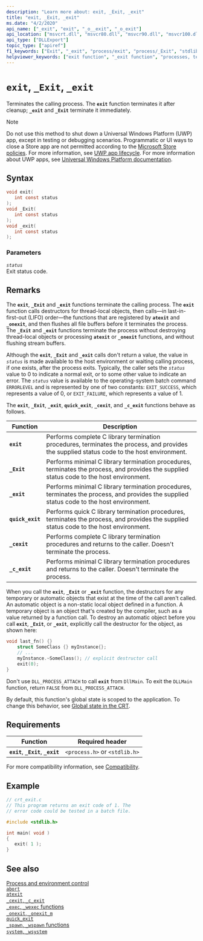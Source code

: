 ```yaml
---
description: "Learn more about: exit, _Exit, _exit"
title: "exit, _Exit, _exit"
ms.date: "4/2/2020"
api_name: ["_exit", "exit", "_o__exit", "_o_exit"]
api_location: ["msvcrt.dll", "msvcr80.dll", "msvcr90.dll", "msvcr100.dll", "msvcr100_clr0400.dll", "msvcr110.dll", "msvcr110_clr0400.dll", "msvcr120.dll", "msvcr120_clr0400.dll", "ucrtbase.dll", "api-ms-win-crt-runtime-l1-1-0.dll", "api-ms-win-crt-private-l1-1-0.dll"]
api_type: ["DLLExport"]
topic_type: ["apiref"]
f1_keywords: ["Exit", "_exit", "process/exit", "process/_Exit", "stdlib/exit", "stdlib/_Exit"]
helpviewer_keywords: ["exit function", "_exit function", "processes, terminating", "function calls, terminating", "process termination, calling"]
---
```

# `exit`, `_Exit`, `_exit`

Terminates the calling process. The **`exit`** function terminates it after cleanup; **`_exit`** and **`_Exit`** terminate it immediately.

> [!NOTE]
> Do not use this method to shut down a Universal Windows Platform (UWP) app, except in testing or debugging scenarios. Programmatic or UI ways to close a Store app are not permitted according to the [Microsoft Store policies](/legal/windows/agreements/store-policies). For more information, see [UWP app lifecycle](/windows/uwp/launch-resume/app-lifecycle). For more information about UWP apps, see [Universal Windows Platform documentation](https://developer.microsoft.com/windows/apps).

## Syntax

```C
void exit(
   int const status
);
void _Exit(
   int const status
);
void _exit(
   int const status
);
```

### Parameters

*`status`*\
Exit status code.

## Remarks

The **`exit`**, **`_Exit`** and **`_exit`** functions terminate the calling process. The **`exit`** function calls destructors for thread-local objects, then calls—in last-in-first-out (LIFO) order—the functions that are registered by **`atexit`** and **`_onexit`**, and then flushes all file buffers before it terminates the process. The **`_Exit`** and **`_exit`** functions terminate the process without destroying thread-local objects or processing **`atexit`** or **`_onexit`** functions, and without flushing stream buffers.

Although the **`exit`**, **`_Exit`** and **`_exit`** calls don't return a value, the value in *`status`* is made available to the host environment or waiting calling process, if one exists, after the process exits. Typically, the caller sets the *`status`* value to 0 to indicate a normal exit, or to some other value to indicate an error. The *`status`* value is available to the operating-system batch command `ERRORLEVEL` and is represented by one of two constants: `EXIT_SUCCESS`, which represents a value of 0, or `EXIT_FAILURE`, which represents a value of 1.

The **`exit`**, **`_Exit`**, **`_exit`**, **`quick_exit`**, **`_cexit`**, and **`_c_exit`** functions behave as follows.

|Function|Description|
|--------------|-----------------|
|**`exit`**|Performs complete C library termination procedures, terminates the process, and provides the supplied status code to the host environment.|
|**`_Exit`**|Performs minimal C library termination procedures, terminates the process, and provides the supplied status code to the host environment.|
|**`_exit`**|Performs minimal C library termination procedures, terminates the process, and provides the supplied status code to the host environment.|
|**`quick_exit`**|Performs quick C library termination procedures, terminates the process, and provides the supplied status code to the host environment.|
|**`_cexit`**|Performs complete C library termination procedures and returns to the caller. Doesn't terminate the process.|
|**`_c_exit`**|Performs minimal C library termination procedures and returns to the caller. Doesn't terminate the process.|

When you call the **`exit`**,  **`_Exit`** or **`_exit`** function, the destructors for any temporary or automatic objects that exist at the time of the call aren't called. An automatic object is a non-static local object defined in a function. A temporary object is an object that's created by the compiler, such as a value returned by a function call. To destroy an automatic object before you call **`exit`**, **`_Exit`**, or **`_exit`**, explicitly call the destructor for the object, as shown here:

```cpp
void last_fn() {}
    struct SomeClass {} myInstance{};
    // ...
    myInstance.~SomeClass(); // explicit destructor call
    exit(0);
}
```

Don't use `DLL_PROCESS_ATTACH` to call **`exit`** from `DllMain`. To exit the `DLLMain` function, return `FALSE` from `DLL_PROCESS_ATTACH`.

By default, this function's global state is scoped to the application. To change this behavior, see [Global state in the CRT](../global-state.md).

## Requirements

|Function|Required header|
|--------------|---------------------|
|**`exit`**, **`_Exit`**, **`_exit`**|`<process.h>` or `<stdlib.h>`|

For more compatibility information, see [Compatibility](../compatibility.md).

## Example

```C
// crt_exit.c
// This program returns an exit code of 1. The
// error code could be tested in a batch file.

#include <stdlib.h>

int main( void )
{
   exit( 1 );
}
```

## See also

[Process and environment control](../process-and-environment-control.md)\
[`abort`](abort.md)\
[`atexit`](atexit.md)\
[`_cexit`, `_c_exit`](cexit-c-exit.md)\
[`_exec`, `_wexec` functions](../exec-wexec-functions.md)\
[`_onexit`, `_onexit_m`](onexit-onexit-m.md)\
[`quick_exit`](quick-exit1.md)\
[`_spawn`, `_wspawn` functions](../spawn-wspawn-functions.md)\
[`system`, `_wsystem`](system-wsystem.md)
